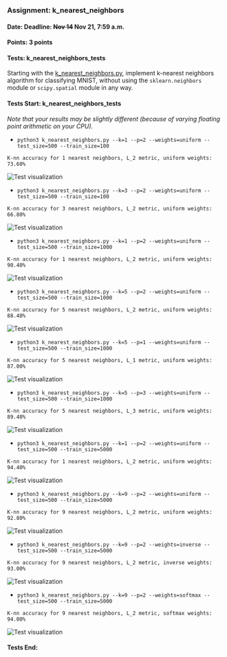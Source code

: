 ### Assignment: k_nearest_neighbors
#### Date: Deadline: ~~Nov 14~~ Nov 21, 7:59 a.m.
#### Points: 3 points
#### Tests: k_nearest_neighbors_tests

Starting with the [k_nearest_neighbors.py](https://github.com/ufal/npfl129/tree/master/labs/05/k_nearest_neighbors.py),
implement k-nearest neighbors algorithm for classifying MNIST, without using the
`sklearn.neighbors` module or `scipy.spatial` module in any way.

#### Tests Start: k_nearest_neighbors_tests
_Note that your results may be slightly different (because of varying floating point arithmetic on your CPU)._
- `python3 k_nearest_neighbors.py --k=1 --p=2 --weights=uniform --test_size=500 --train_size=100`
```
K-nn accuracy for 1 nearest neighbors, L_2 metric, uniform weights: 73.60%
```
![Test visualization](//ufal.mff.cuni.cz/~straka/courses/npfl129/2223/tasks/figures/k_nearest_neighbors_1.svgz)
- `python3 k_nearest_neighbors.py --k=3 --p=2 --weights=uniform --test_size=500 --train_size=100`
```
K-nn accuracy for 3 nearest neighbors, L_2 metric, uniform weights: 66.80%
```
![Test visualization](//ufal.mff.cuni.cz/~straka/courses/npfl129/2223/tasks/figures/k_nearest_neighbors_2.svgz)
- `python3 k_nearest_neighbors.py --k=1 --p=2 --weights=uniform --test_size=500 --train_size=1000`
```
K-nn accuracy for 1 nearest neighbors, L_2 metric, uniform weights: 90.40%
```
![Test visualization](//ufal.mff.cuni.cz/~straka/courses/npfl129/2223/tasks/figures/k_nearest_neighbors_3.svgz)
- `python3 k_nearest_neighbors.py --k=5 --p=2 --weights=uniform --test_size=500 --train_size=1000`
```
K-nn accuracy for 5 nearest neighbors, L_2 metric, uniform weights: 88.40%
```
![Test visualization](//ufal.mff.cuni.cz/~straka/courses/npfl129/2223/tasks/figures/k_nearest_neighbors_4.svgz)
- `python3 k_nearest_neighbors.py --k=5 --p=1 --weights=uniform --test_size=500 --train_size=1000`
```
K-nn accuracy for 5 nearest neighbors, L_1 metric, uniform weights: 87.00%
```
![Test visualization](//ufal.mff.cuni.cz/~straka/courses/npfl129/2223/tasks/figures/k_nearest_neighbors_5.svgz)
- `python3 k_nearest_neighbors.py --k=5 --p=3 --weights=uniform --test_size=500 --train_size=1000`
```
K-nn accuracy for 5 nearest neighbors, L_3 metric, uniform weights: 89.40%
```
![Test visualization](//ufal.mff.cuni.cz/~straka/courses/npfl129/2223/tasks/figures/k_nearest_neighbors_6.svgz)
- `python3 k_nearest_neighbors.py --k=1 --p=2 --weights=uniform --test_size=500 --train_size=5000`
```
K-nn accuracy for 1 nearest neighbors, L_2 metric, uniform weights: 94.40%
```
![Test visualization](//ufal.mff.cuni.cz/~straka/courses/npfl129/2223/tasks/figures/k_nearest_neighbors_7.svgz)
- `python3 k_nearest_neighbors.py --k=9 --p=2 --weights=uniform --test_size=500 --train_size=5000`
```
K-nn accuracy for 9 nearest neighbors, L_2 metric, uniform weights: 92.80%
```
![Test visualization](//ufal.mff.cuni.cz/~straka/courses/npfl129/2223/tasks/figures/k_nearest_neighbors_8.svgz)
- `python3 k_nearest_neighbors.py --k=9 --p=2 --weights=inverse --test_size=500 --train_size=5000`
```
K-nn accuracy for 9 nearest neighbors, L_2 metric, inverse weights: 93.00%
```
![Test visualization](//ufal.mff.cuni.cz/~straka/courses/npfl129/2223/tasks/figures/k_nearest_neighbors_9.svgz)
- `python3 k_nearest_neighbors.py --k=9 --p=2 --weights=softmax --test_size=500 --train_size=5000`
```
K-nn accuracy for 9 nearest neighbors, L_2 metric, softmax weights: 94.00%
```
![Test visualization](//ufal.mff.cuni.cz/~straka/courses/npfl129/2223/tasks/figures/k_nearest_neighbors_10.svgz)
#### Tests End:
